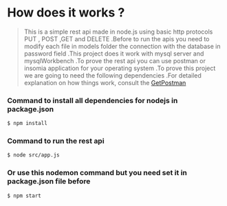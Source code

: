 # How does it works ?
> This is a simple rest api made in node.js using basic http protocols PUT , POST ,GET  and DELETE
>.Before to run the apis you need to modify each file in models folder the connection with the database in password field
>.This project does it work with mysql server and mysqlWorkbench 
> .To prove the rest api you can use postman or insomia application for your operating system
> .To prove this project we are going to need the following dependencies
> .For detailed explanation on how things work, consult the [GetPostman](https://www.getpostman.com)
### Command to install all dependencies for nodejs in package.json
```bash
$ npm install
```
### Command to run the rest api
```bash
$ node src/app.js
```
### Or use this nodemon command but you need set it in package.json file before
```bash
$ npm start
```

 

